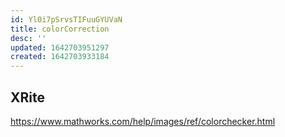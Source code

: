 ```yaml
---
id: Yl0i7pSrvsTIFuuGYUVaN
title: colorCorrection
desc: ''
updated: 1642703951297
created: 1642703933184
---
```

## XRite

https://www.mathworks.com/help/images/ref/colorchecker.html
